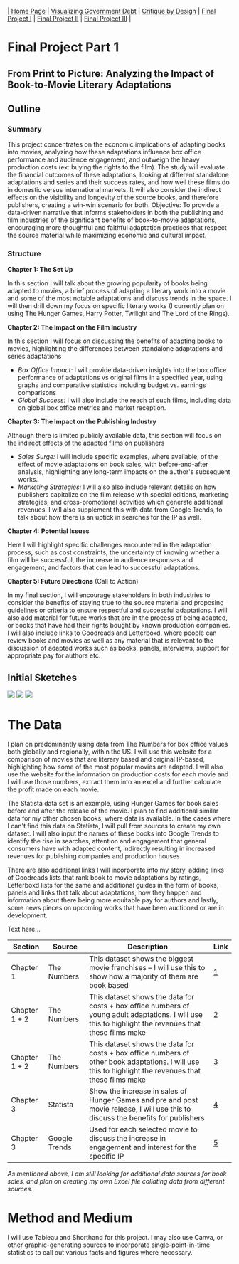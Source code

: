 | [Home Page](https://natashapawar.github.io/dataviz-portfolio/) | [Visualizing Government Debt](https://natashapawar.github.io/dataviz-portfolio/visualizing-government-debt) | [Critique by Design](https://natashapawar.github.io/dataviz-portfolio/critique-by-design) | [Final Project I](https://natashapawar.github.io/dataviz-portfolio/final-project-part-one) | [Final Project II](https://natashapawar.github.io/dataviz-portfolio/final-project-part-two) | [Final Project III](https://natashapawar.github.io/dataviz-portfolio/final-project-part-three) |

# Final Project Part 1

## From Print to Picture: Analyzing the Impact of Book-to-Movie Literary Adaptations

## Outline
### Summary
This project concentrates on the economic implications of adapting books into movies, analyzing how these adaptations influence box office performance and audience engagement, and outweigh the heavy production costs (ex: buying the rights to the film). The study will evaluate the financial outcomes of these adaptations, looking at different standalone adaptations and series and their success rates, and how well these films do in domestic versus international markets. It will also consider the indirect effects on the visibility and longevity of the source books, and therefore publishers, creating a win-win scenario for both.
Objective: To provide a data-driven narrative that informs stakeholders in both the publishing and film industries of the significant benefits of book-to-movie adaptations, encouraging more thoughtful and faithful adaptation practices that respect the source material while maximizing economic and cultural impact.

### Structure 

**Chapter 1: The Set Up**

In this section I will talk about the growing popularity of books being adapted to movies, a brief process of adapting a literary work into a movie and some of the most notable adaptations and discuss trends in the space. I will then drill down my focus on specific literary works (I currently plan on using The Hunger Games, Harry Potter, Twilight and The Lord of the Rings).

**Chapter 2: The Impact on the Film Industry**

In this section I will focus on discussing the benefits of adapting books to movies, highlighting the differences between standalone adaptations and series adaptations
- *Box Office Impact:* I will provide data-driven insights into the box office performance of adaptations vs original films in a specified year, using graphs and comparative statistics including budget vs. earnings comparisons
- *Global Success:* I will also include the reach of such films, including data on global box office metrics and market reception.

**Chapter 3: The Impact on the Publishing Industry**

Although there is limited publicly available data, this section will focus on the indirect effects of the adapted films on publishers
- *Sales Surge:* I will include specific examples, where available, of the effect of movie adaptations on book sales, with before-and-after analysis, highlighting any long-term impacts on the author's subsequent works.
- *Marketing Strategies:* I will also also include relevant details on how publishers capitalize on the film release with special editions, marketing strategies, and cross-promotional activities which generate additional revenues. I will also supplement this with data from Google Trends, to talk about how there is an uptick in searches for the IP as well. 

**Chapter 4: Potential Issues**

Here I will highlight specific challenges encountered in the adaptation process, such as cost constraints, the uncertainty of knowing whether a film will be successful, the increase in audience responses and engagement, and factors that can lead to successful adaptations.

**Chapter 5: Future Directions** (Call to Action)

In my final section, I will encourage stakeholders in both industries to consider the benefits of staying true to the source material and proposing guidelines or criteria to ensure respectful and successful adaptations. I will also add material for future works that are in the process of being adapted, or books that have had their rights bought by known production companies. I will also include links to Goodreads and Letterboxd, where people can review books and movies as well as any material that is relevant to the discussion of adapted works such as books, panels, interviews, support for appropriate pay for authors etc.


## Initial Sketches

<img src="IMG_0115.jpg">
<img src="IMG_0116.jpg">
<img src="IMG_0117.jpg">


# The Data

I plan on predominantly using data from The Numbers for box office values both globally and regionally, within the US. I  will use this website for a comparison of movies that are literary based and original IP-based, highlighting how some of the most popular movies are adapted. I will also use the website for the information on production costs for each movie and I will use those numbers, extract them into an excel and further calculate the profit made on each movie. 

The Statista data set is an example, using Hunger Games for book sales before and after the release of the movie. I plan to find additional similar data for my other chosen books, where data is available. In the cases where I can't find this data on Statista, I will pull from sources to create my own dataset. I will also input the names of these books into Google Trends to identify the rise in searches, attention and engagement that general consumers have with adapted content, indirectly resulting in increased revenues for publishing companies and production houses.

There are also additional links I will incorporate into my story, adding links of Goodreads lists that rank book to movie adaptations by ratings, Letterboxd lists for the same and additional guides in the form of books, panels and links that talk about adaptations, how they happen and information about there being more equitable pay for authors and lastly, some news pieces on upcoming works that have been auctioned or are in development. 

Text here...


| Section     | Source        | Description | Link        |
|-------------|---------------|-------------|-------------|
| Chapter 1     | The Numbers   | This dataset shows the biggest movie franchises – I will use this to show how a majority of them are book based            | [1](https://www.the-numbers.com/movies/franchises)            |
| Chapter 1 + 2 | The Numbers   | This dataset shows the data for costs + box office numbers of young adult adaptations. I will use this to highlight the revenues that these films make            | [2](https://www.the-numbers.com/movies/keyword/Young-Adult-Book-Adaptation)            |
| Chapter 1 + 2 | The Numbers      | This dataset shows the data for costs + box office numbers of other book adaptations. I will use this to highlight the revenues that these films make            | [3](https://www.the-numbers.com/movies/source/Based-on-Fictional-Book-or-Short-Story#tab=year)            |
| Chapter 3   | Statista | Show the increase in sales of Hunger Games and pre and post movie release, I will use this to discuss the benefits for publishers             | [4](https://www-statista-com.us1.proxy.openathens.net/statistics/291353/hunger-games-trilogy-unit-sales/)            |
| Chapter 3   | Google Trends | Used for each selected movie to discuss the increase in engagement and interest for the specific IP             | [5](https://trends.google.com)            |


*As mentioned above, I am still looking for additional data sources for book sales, and plan on creating my own Excel file collating data from different sources.*


# Method and Medium
I will use Tableau and Shorthand for this project. I may also use Canva, or other graphic-generating sources to incorporate single-point-in-time statistics to call out various facts and figures where necessary.
